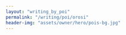```yaml
---
layout: "writing_by_poi"
permalink: "/writing/poi/orosi"
header-img: "assets/owner/hero/pois-bg.jpg"
---
```

